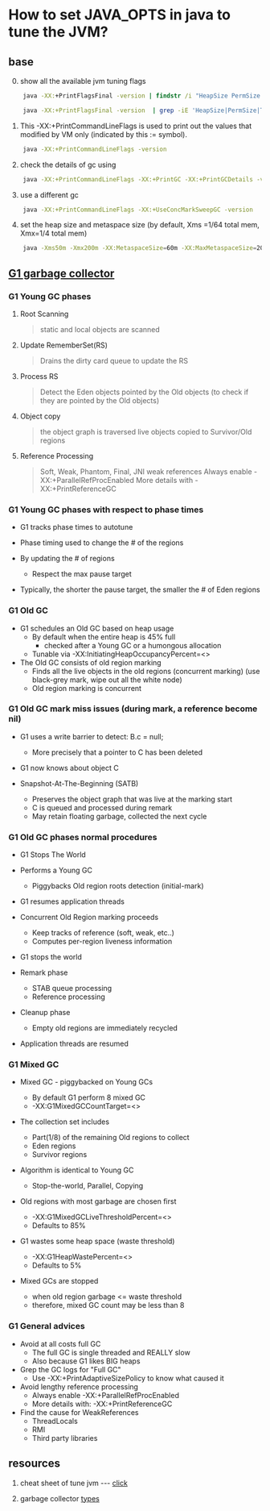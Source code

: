 # How to set JAVA_OPTS in java to tune the JVM?

## base
0. show all the available jvm tuning flags
```cmd
    java -XX:+PrintFlagsFinal -version | findstr /i "HeapSize PermSize ThreadStackSize"
```
```bash
    java -XX:+PrintFlagsFinal -version  | grep -iE 'HeapSize|PermSize|ThreadStackSize'
```
1. This -XX:+PrintCommandLineFlags is used to print out the values that modified by VM only (indicated by this := symbol).
```bash
    java -XX:+PrintCommandLineFlags -version
```
2. check the details of gc using
```bash
    java -XX:+PrintCommandLineFlags -XX:+PrintGC -XX:+PrintGCDetails -version
```
3. use a different gc
```bash
    java -XX:+PrintCommandLineFlags -XX:+UseConcMarkSweepGC -version
```
4. set the heap size and metaspace size (by default, Xms =1/64 total mem, Xmx=1/4 total mem)
```bash
    java -Xms50m -Xmx200m -XX:MetaspaceSize=60m -XX:MaxMetaspaceSize=200m -version
```

## [G1 garbage collector](https://www.youtube.com/watch?v=Gee7QfoY8ys)

### G1 Young GC phases

1. Root Scanning
   > static and local objects are scanned
2. Update RememberSet(RS)
   > Drains the dirty card queue to update the RS
3. Process RS
   > Detect the Eden objects pointed by the Old objects (to check if they are pointed by the Old objects)
4. Object copy
   > the object graph is traversed
   > live objects copied to Survivor/Old regions
5. Reference Processing
   > Soft, Weak, Phantom, Final, JNI weak references
   > Always enable -XX:+ParallelRefProcEnabled
   > More details with -XX:+PrintReferenceGC

### G1 Young GC phases with respect to phase times

* G1 tracks phase times to autotune

* Phase timing used to change the # of the regions

* By updating the # of regions
    * Respect the max pause target

* Typically, the shorter the pause target, the smaller the # of Eden regions

### G1 Old GC

* G1 schedules an Old GC based on heap usage
    * By default when the entire heap is 45% full
        * checked after a Young GC or a humongous allocation
    * Tunable via -XX:InitiatingHeapOccupancyPercent=<>
* The Old GC consists of old region marking
    * Finds all the live objects in the old regions (concurrent marking) (use black-grey mark, wipe out all the white node)
    * Old region marking is concurrent

### G1 Old GC mark miss issues (during mark, a reference become nil)

* G1 uses a write barrier to detect: B.c = null;
    * More precisely that a pointer to C has been deleted

* G1 now knows about object C

* Snapshot-At-The-Beginning (SATB)
    * Preserves the object graph that was live at the marking start
    * C is queued and processed during remark
    * May retain floating garbage, collected the next cycle

### G1 Old GC phases normal procedures

* G1 Stops The World

* Performs a Young GC
    * Piggybacks Old region roots detection (initial-mark)

* G1 resumes application threads

* Concurrent Old Region marking proceeds
    * Keep tracks of reference (soft, weak, etc..)
    * Computes per-region liveness information

* G1 stops the world

* Remark phase
    * STAB queue processing
    * Reference processing

* Cleanup phase
    * Empty old regions are immediately recycled

* Application threads are resumed

### G1 Mixed GC

* Mixed GC - piggybacked on Young GCs
    * By default G1 perform 8 mixed GC
    * -XX:G1MixedGCCountTarget=<>

* The collection set includes
    * Part(1/8) of the remaining Old regions to collect
    * Eden regions
    * Survivor regions

* Algorithm is identical to Young GC
    * Stop-the-world, Parallel, Copying

* Old regions with most garbage are chosen first
    * -XX:G1MixedGCLiveThresholdPercent=<>
    * Defaults to 85%

* G1 wastes some heap space (waste threshold)
    * -XX:G1HeapWastePercent=<>
    * Defaults to 5%

* Mixed GCs are stopped
    * when old region garbage <= waste threshold
    * therefore, mixed GC count may be less than 8

### G1 General advices

* Avoid at all costs full GC
    * The full GC is single threaded and REALLY slow
    * Also because G1 likes BIG heaps
* Grep the GC logs for "Full GC"
    * Use -XX:+PrintAdaptiveSizePolicy to know what caused it
* Avoid lengthy reference processing
    * Always enable -XX:+ParallelRefProcEnabled
    * More details with: -XX:+PrintReferenceGC
* Find the cause for WeakReferences
    * ThreadLocals
    * RMI
    * Third party libraries

## resources

1. cheat sheet of tune jvm --- [click](https://raw.githubusercontent.com/aragozin/sketchbook/download/Java%208%20-%20GC%20cheatsheet.pdf)

2. garbage collector [types](https://javapapers.com/java/types-of-java-garbage-collectors/)